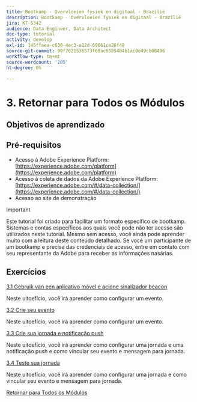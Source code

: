 ```yaml
---
title: Bootkamp - Overvloeien fysiek en digitaal - Brazilië
description: Bootkamp - Overvloeien fysiek en digitaal - Brazilië
jira: KT-5342
audience: Data Engineer, Data Architect
doc-type: tutorial
activity: develop
exl-id: 145ffaea-c630-4ec3-a12d-69661ce26f49
source-git-commit: 90f7621536573f60ac6585404b1ac0e49cb08496
workflow-type: tm+mt
source-wordcount: '205'
ht-degree: 0%

---
```


# 3. Retornar para Todos os Módulos

## Objetivos de aprendizado

## Pré-requisitos

- Acesso à Adobe Experience Platform:  [https://experience.adobe.com/platform](https://experience.adobe.com/platform)
- Acesso à coleta de dados da Adobe Experience Platform: [https://experience.adobe.com/#/data-collection/](https://experience.adobe.com/#/data-collection/)
- Acesso ao site de demonstração

>[!IMPORTANT]
>
>Este tutorial foi criado para facilitar um formato específico de bootkamp. Sistemas e contas específicos aos quais você pode não ter acesso são utilizados neste tutorial. Mesmo sem acesso, você ainda pode aprender muito com a leitura deste conteúdo detalhado. Se vocé um participante de um bootkamp e precisa das credenciais de acesso, entre em contato com seu representante da Adobe para receber as informações nasárias.

## Exercícios

[3.1 Gebruik van een aplicativo móvel e acione sinalizador beacon](./ex1.md)

Neste uitoefício, você irá aprender como configurar um evento.

[3.2 Crie seu evento](./ex2.md)

Neste uitoefício, você irá aprender como configurar um evento.

[3.3 Crie sua jornada e notificação push](./ex3.md)

Neste uitoefício, você irá aprender como configurar uma jornada e uma notificação push e como vincular seu evento e mensagem para jornada.

[3.4 Teste sua jornada](./ex4.md)

Neste uitoefício, você irá aprender como configurar uma jornada e como vincular seu evento e mensagem para jornada.

[Retornar para Todos os Módulos](../../overview.md)
